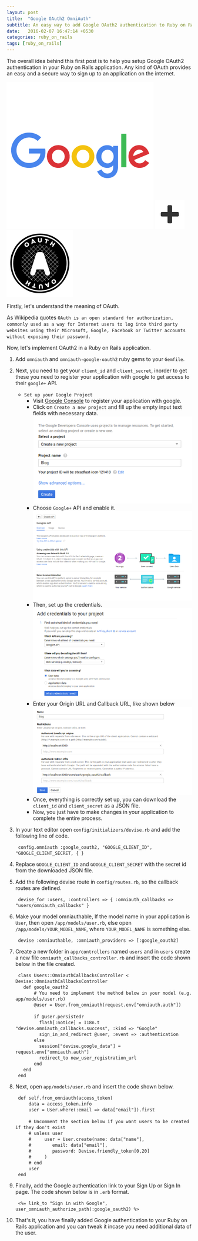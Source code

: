 ```yaml
---
layout: post
title:  "Google OAuth2 OmniAuth"
subtitle: An easy way to add Google OAuth2 authentication to Ruby on Rails applications.
date:   2016-02-07 16:47:14 +0530
categories: ruby_on_rails
tags: [ruby_on_rails]
---
```

The overall idea behind this first post is to help you setup Google OAuth2 authentication in your Ruby on Rails application. Any kind of OAuth provides an easy and a secure way to sign up to an application on the internet.

![Google](/img/google.png) ![Google+](/img/plus.png) ![OAuth](/img/oauth.png)

Firstly, let's understand the meaning of OAuth.

As Wikipedia quotes `OAuth is an open standard for authorization, commonly used as a way for Internet users to log into third party websites using their Microsoft, Google, Facebook or Twitter accounts without exposing their password.`

Now, let's implement OAuth2 in a Ruby on Rails application.

1. Add `omniauth` and `omniauth-google-oauth2` ruby gems to your `Gemfile`.

2. Next, you need to get your `client_id` and `client_secret`, inorder to get these you need to register your application with google to get access to their `google+` API. 

	- `Set up your Google Project`
		- Visit [Google Console][google-console] to register your application with google. 
		- Click on `Create a new project` and fill up the empty input text fields with necessary data.
		![Google New Project](/img/project.png)
		- Choose `Google+` API and enable it.
		![Google+ API](/img/google_api.png)
		- Then, set up the credentials.
		![Credentails](/img/credentials.png)
		- Enter your Origin URL and Callback URL, like shown below
		![Credentials 2](/img/credentials_2.png)
		- Once, everything is correctly set up, you can download the `client_id` and `client_secret` as a JSON file.
		- Now, you just have to make changes in your application to complete the entire process.

3. In your text editor open `config/initializers/devise.rb` and add the following line of code.

		config.omniauth :google_oauth2, "GOOGLE_CLIENT_ID", "GOOGLE_CLIENT_SECRET, { }
4. Replace `GOOGLE_CLIENT_ID` and `GOOGLE_CLIENT_SECRET` with the secret id from the downloaded JSON file.

5. Add the following devise route in `config/routes.rb`, so the callback routes are defined.

		devise_for :users, :controllers => { :omniauth_callbacks => "users/omniauth_callbacks" }

6. Make your model omniauthable, If the model name in your application is `User`, then open `/app/models/user.rb`, else open `/app/models/YOUR_MODEL_NAME`, where `YOUR_MODEL_NAME` is something else.

		devise :omniauthable, :omniauth_providers => [:google_oauth2]

7. Create a new folder in `app/controllers` named `users` and in `users` create a new file `omniauth_callbacks_controller.rb` and insert the code shown below in the file created.

		class Users::OmniauthCallbacksController < Devise::OmniauthCallbacksController
		  def google_oauth2
		      # You need to implement the method below in your model (e.g. app/models/user.rb)
		      @user = User.from_omniauth(request.env["omniauth.auth"])

		      if @user.persisted?
		        flash[:notice] = I18n.t "devise.omniauth_callbacks.success", :kind => "Google"
		        sign_in_and_redirect @user, :event => :authentication
		      else
		        session["devise.google_data"] = request.env["omniauth.auth"]
		        redirect_to new_user_registration_url
		      end
		  end
		end

8. Next, open `app/models/user.rb` and insert the code shown below.

		def self.from_omniauth(access_token)
		    data = access_token.info
		    user = User.where(:email => data["email"]).first

		    # Uncomment the section below if you want users to be created if they don't exist
		    # unless user
		    #     user = User.create(name: data["name"],
		    #        email: data["email"],
		    #        password: Devise.friendly_token[0,20]
		    #     )
		    # end
		    user
		end

9. Finally, add the Google authentication link to your Sign Up or Sign In page. The code shown below is in `.erb` format.

		<%= link_to "Sign in with Google", user_omniauth_authorize_path(:google_oauth2) %>

10. That's it, you have finally added Google authentication to your Ruby on Rails application and you can tweak it incase you need additional data of the user.

[google-console]: https://console.developers.google.com/apis
